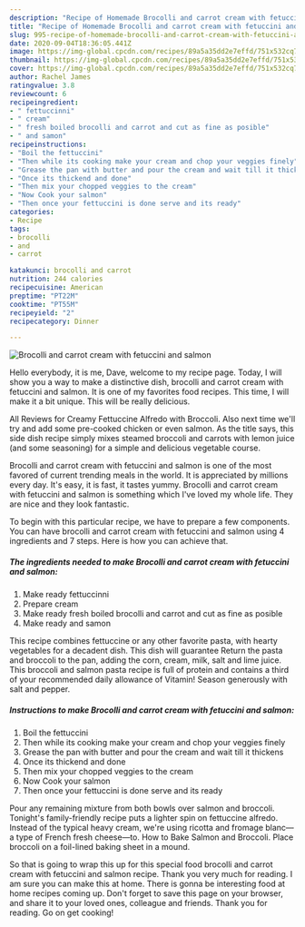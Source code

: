 ```yaml
---
description: "Recipe of Homemade Brocolli and carrot cream with fetuccini and salmon"
title: "Recipe of Homemade Brocolli and carrot cream with fetuccini and salmon"
slug: 995-recipe-of-homemade-brocolli-and-carrot-cream-with-fetuccini-and-salmon
date: 2020-09-04T18:36:05.441Z
image: https://img-global.cpcdn.com/recipes/89a5a35dd2e7effd/751x532cq70/brocolli-and-carrot-cream-with-fetuccini-and-salmon-recipe-main-photo.jpg
thumbnail: https://img-global.cpcdn.com/recipes/89a5a35dd2e7effd/751x532cq70/brocolli-and-carrot-cream-with-fetuccini-and-salmon-recipe-main-photo.jpg
cover: https://img-global.cpcdn.com/recipes/89a5a35dd2e7effd/751x532cq70/brocolli-and-carrot-cream-with-fetuccini-and-salmon-recipe-main-photo.jpg
author: Rachel James
ratingvalue: 3.8
reviewcount: 6
recipeingredient:
- " fettuccinni"
- " cream"
- " fresh boiled brocolli and carrot and cut as fine as posible"
- " and samon"
recipeinstructions:
- "Boil the fettuccini"
- "Then while its cooking make your cream and chop your veggies finely"
- "Grease the pan with butter and pour the cream and wait till it thickens"
- "Once its thickend and done"
- "Then mix your chopped veggies to the cream"
- "Now Cook your salmon"
- "Then once your fettuccini is done serve and its ready"
categories:
- Recipe
tags:
- brocolli
- and
- carrot

katakunci: brocolli and carrot 
nutrition: 244 calories
recipecuisine: American
preptime: "PT22M"
cooktime: "PT55M"
recipeyield: "2"
recipecategory: Dinner

---
```



![Brocolli and carrot cream with fetuccini and salmon](https://img-global.cpcdn.com/recipes/89a5a35dd2e7effd/751x532cq70/brocolli-and-carrot-cream-with-fetuccini-and-salmon-recipe-main-photo.jpg)

Hello everybody, it is me, Dave, welcome to my recipe page. Today, I will show you a way to make a distinctive dish, brocolli and carrot cream with fetuccini and salmon. It is one of my favorites food recipes. This time, I will make it a bit unique. This will be really delicious.

All Reviews for Creamy Fettuccine Alfredo with Broccoli. Also next time we&#39;ll try and add some pre-cooked chicken or even salmon. As the title says, this side dish recipe simply mixes steamed broccoli and carrots with lemon juice (and some seasoning) for a simple and delicious vegetable course.

Brocolli and carrot cream with fetuccini and salmon is one of the most favored of current trending meals in the world. It is appreciated by millions every day. It's easy, it is fast, it tastes yummy. Brocolli and carrot cream with fetuccini and salmon is something which I've loved my whole life. They are nice and they look fantastic.


To begin with this particular recipe, we have to prepare a few components. You can have brocolli and carrot cream with fetuccini and salmon using 4 ingredients and 7 steps. Here is how you can achieve that.

<!--inarticleads1-->

##### The ingredients needed to make Brocolli and carrot cream with fetuccini and salmon:

1. Make ready  fettuccinni
1. Prepare  cream
1. Make ready  fresh boiled brocolli and carrot and cut as fine as posible
1. Make ready  and samon


This recipe combines fettuccine or any other favorite pasta, with hearty vegetables for a decadent dish. This dish will guarantee Return the pasta and broccoli to the pan, adding the corn, cream, milk, salt and lime juice. This broccoli and salmon pasta recipe is full of protein and contains a third of your recommended daily allowance of Vitamin! Season generously with salt and pepper. 

<!--inarticleads2-->

##### Instructions to make Brocolli and carrot cream with fetuccini and salmon:

1. Boil the fettuccini
1. Then while its cooking make your cream and chop your veggies finely
1. Grease the pan with butter and pour the cream and wait till it thickens
1. Once its thickend and done
1. Then mix your chopped veggies to the cream
1. Now Cook your salmon
1. Then once your fettuccini is done serve and its ready


Pour any remaining mixture from both bowls over salmon and broccoli. Tonight&#39;s family-friendly recipe puts a lighter spin on fettuccine alfredo. Instead of the typical heavy cream, we&#39;re using ricotta and fromage blanc—a type of French fresh cheese—to. How to Bake Salmon and Broccoli. Place broccoli on a foil-lined baking sheet in a mound. 

So that is going to wrap this up for this special food brocolli and carrot cream with fetuccini and salmon recipe. Thank you very much for reading. I am sure you can make this at home. There is gonna be interesting food at home recipes coming up. Don't forget to save this page on your browser, and share it to your loved ones, colleague and friends. Thank you for reading. Go on get cooking!
